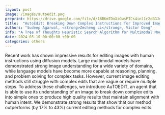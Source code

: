 ```yaml
---
layout: post
image: /images/autoedit.png
preprint: https://drive.google.com/file/d/18BKmTDoXiGwsPTCs4inl1r2cBGJuNAII/view?usp=sharing 
title:  "AutoEdit: Breaking Down Complex Instructions for Improved Image Editing Using Diffusion"
authors: "Sudeep Agarwal, <strong>Zecheng Li</strong>, Victor Deng"
info: "A Tree of Thoughts Heuristic Search Algorithm for Multimodal Models"
date: 2024-05-10 00:00:00 +00:00
categories: others
---
```

Recent work has shown impressive results for editing images with human instructions using diffusion models. Large multimodal models have demonstrated strong image understanding for a wide variety of domains, while language models have become more capable at reasoning, planning. and problem solving for complex tasks. However, current image editing methods still struggle with complex edits that are vague or require multiple steps. To address these challenges, we introduce AuTOEDIT, an agent that is able to use its understanding of an image to break down complex edits into simple ones to produce high quality results that maintain alignment with human intent. We demonstrate strong results that show that our method outperforms (by 17% to 43%) current editing methods for complex edits.

